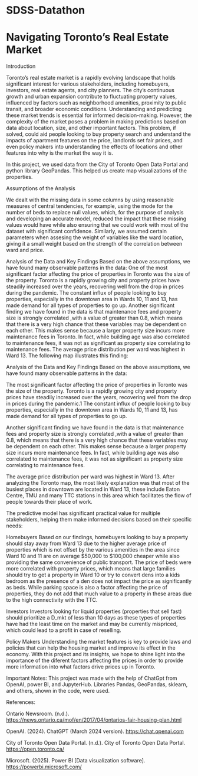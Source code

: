 # SDSS-Datathon

# Navigating Toronto’s Real Estate Market
Introduction

Toronto’s real estate market is a rapidly evolving landscape that holds significant interest for various stakeholders, including homebuyers, investors, real estate agents, and city planners. The city’s continuous growth and urban expansion contribute to fluctuating property values, influenced by factors such as neighborhood amenities, proximity to public transit, and broader economic conditions. Understanding and predicting these market trends is essential for informed decision-making.
However, the complexity of the market poses a problem in making predictions based on data about location, size, and other important factors. This problem, if solved, could aid people looking to buy property search and understand the impacts of apartment features on the price, landlords set fair prices, and even policy makers into understanding the effects of locations and other features into why is the market the way it is.

In this project, we used data from the City of Toronto Open Data Portal and python library GeoPandas. This helped us create map visualizations of the properties.

Assumptions of the Analysis

We dealt with the missing data in some columns by using reasonable measures of central tendencies, for example, using the mode for the number of beds to replace null values, which, for the purpose of analysis and developing an accurate model, reduced the impact that these missing values would have while also ensuring that we could work with most of the dataset with significant confidence. Similarly, we assumed certain parameters when assesing the weight of variables like the ward location, giving it a small weight based on the strength of the correlation between ward and price.

Analysis of the Data and Key Findings
Based on the above assumptions, we have found many observable patterns in the data:
One of the most significant factor affecting the price of properties in Toronto was the size of the property. Toronto is a rapidly growing city and property prices have steadily increased over the years, recovering well from the drop in prices during the pandemic. The constant influx of people looking to buy properties, especially in the downtown area in Wards 10, 11 and 13, has made demand for all types of properties to go up.
Another significant finding we have found in the data is that maintenance fees and property size is strongly correlated ,with a value of greater than 0.8, which means that there is a very high chance that these variables may be dependent on each other. This makes sense because a larger property size incurs more maintenance fees in Toronto. In fact, while building age was also correlated to maintenance fees, it was not as significant as property size correlating to maintenance fees.
The average price distribution per ward was highest in Ward 13. The following map illustrates this finding:

Analysis of the Data and Key Findings
Based on the above assumptions, we have found many observable patterns in the data:

The most significant factor affecting the price of properties in Toronto was the size of the property. Toronto is a rapidly growing city and property prices have steadily increased over the years, recovering well from the drop in prices during the pandemic.1 The constant influx of people looking to buy properties, especially in the downtown area in Wards 10, 11 and 13, has made demand for all types of properties to go up.

Another significant finding we have found in the data is that maintenance fees and property size is strongly correlated ,with a value of greater than 0.8, which means that there is a very high chance that these variables may be dependent on each other. This makes sense because a larger property size incurs more maintenance fees. In fact, while building age was also correlated to maintenance fees, it was not as significant as property size correlating to maintenance fees.

The average price distribution per ward was highest in Ward 13. After analyzing the Toronto map, the most likely explanation was that most of the busiest places in downtown are located in Ward 13, these include Eaton Centre, TMU and many TTC stations in this area which facilitates the flow of people towards their place of work. 

The predictive model has significant practical value for multiple stakeholders, helping them make informed decisions based on their specific needs:

Homebuyers
Based on our findings, homebuyers looking to buy a property should stay away from Ward 13 due to the higher average price of properties which is not offset by the various amenities in the area since Ward 10 and 11 are on average $50,000 to $100,000 cheaper while also providing the same convenience of public transport. The price of beds were more correlated with property prices, which means that large families should try to get a property in Ward 10 or try to convert dens into a kids bedroom as the presence of a den does not impact the price as significantly as beds. While parking space is also a factor affecting the price of properties, they do not add that much value to a property in these areas due to the high connectivity with the TTC.

Investors
Investors looking for liquid properties (properties that sell fast) should prioritize a D_mkt of less than 10 days as these types of properties have had the least time on the market and may be currently mispriced, which could lead to a profit in case of reselling. 

Policy Makers
Understanding the market features is key to provide laws and policies that can help the housing market and improve its effect in the economy. With this project and its insights, we hope to shine light into the importance of the diferent factors affecting the prices in order to provide more information into what factors drive prices up in Toronto.

Important Notes:
This project was made with the help of ChatGpt from OpenAI, power BI, and JupyterHub. Libraries Pandas, GeoPandas, sklearn, and others, shown in the code, were used.

References:

Ontario Newsroom. (n.d.). https://news.ontario.ca/mof/en/2017/04/ontarios-fair-housing-plan.html

OpenAI. (2024). ChatGPT (March 2024 version). https://chat.openai.com

City of Toronto Open Data Portal. (n.d.). City of Toronto Open Data Portal. https://open.toronto.ca/

Microsoft. (2025). Power BI [Data visualization software]. https://powerbi.microsoft.com/
